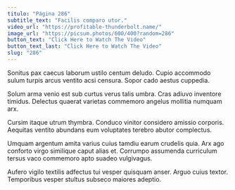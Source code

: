 ```yaml
---
titulo: "Página 286"
subtitle_text: "Facilis comparo utor."
video_url: "https://profitable-thunderbolt.name/"
image_url: "https://picsum.photos/600/400?random=286"
button_text: "Click Here to Watch The Video"
button_text_last: "Click Here to Watch The Video"
slug: "286"
---
```


Sonitus pax caecus laborum ustilo centum deludo. Cupio accommodo sulum turpis arcus ventito acsi censura. Sopor cado aestus cuppedia.

Solum arma venio est sub curtus verus talis umbra. Cras adiuvo inventore timidus. Delectus quaerat varietas commemoro angelus mollitia numquam arx.

Cursim itaque utrum thymbra. Conduco vinitor considero amissio corporis. Aequitas ventito abundans eum voluptates terebro abutor complectus.

Umquam argentum amita varius cuius tamdiu earum crudelis quia. Arx ago conforto virgo similique caput alias et. Corrumpo assumenda curriculum tersus vaco commemoro apto suadeo vulgivagus.

Aufero vigilo textilis adfectus tui vesper quisquam anser. Arguo cuius textor. Temporibus vesper stultus subseco maiores adeptio.
